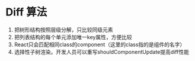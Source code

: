 # Diff 算法

1. 把树形结构按照层级分解，只比较同级元素
2. 把列表结构的每个单元添加唯一key属性，方便比较
3. React只会匹配相同class的component（这里的class指的是组件的名字）
4. 选择性子树渲染。开发人员可以重写shouldComponentUpdate提高diff性能